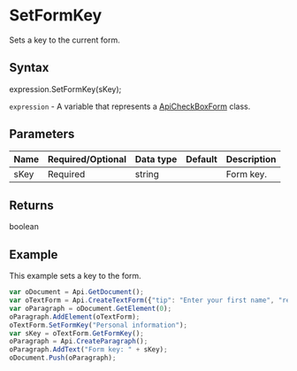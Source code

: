 # SetFormKey

Sets a key to the current form.

## Syntax

expression.SetFormKey(sKey);

`expression` - A variable that represents a [ApiCheckBoxForm](../ApiCheckBoxForm.md) class.

## Parameters

| **Name** | **Required/Optional** | **Data type** | **Default** | **Description** |
| ------------- | ------------- | ------------- | ------------- | ------------- |
| sKey | Required | string |  | Form key. |

## Returns

boolean

## Example

This example sets a key to the form.

```javascript
var oDocument = Api.GetDocument();
var oTextForm = Api.CreateTextForm({"tip": "Enter your first name", "required": true, "placeholder": "First name", "comb": true, "maxCharacters": 10, "cellWidth": 3, "multiLine": false, "autoFit": false});
var oParagraph = oDocument.GetElement(0);
oParagraph.AddElement(oTextForm);
oTextForm.SetFormKey("Personal information");
var sKey = oTextForm.GetFormKey();
oParagraph = Api.CreateParagraph();
oParagraph.AddText("Form key: " + sKey);
oDocument.Push(oParagraph);
```
